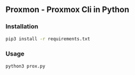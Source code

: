 ## Proxmon - Proxmox Cli in Python

### Installation

```bash
pip3 install -r requirements.txt
```

### Usage

```bash
python3 prox.py
```
